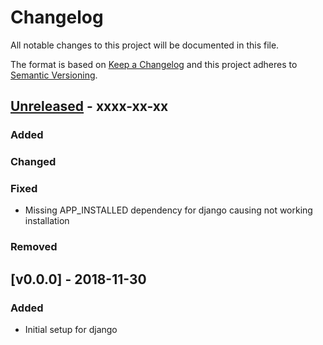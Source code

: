 # Changelog
All notable changes to this project will be documented in this file.

The format is based on [Keep a Changelog](http://keepachangelog.com/en/1.0.0/)
and this project adheres to [Semantic Versioning](http://semver.org/spec/v2.0.0.html).

## [Unreleased] - xxxx-xx-xx

### Added

### Changed

### Fixed

- Missing APP_INSTALLED dependency for django causing not working installation

### Removed


## [v0.0.0] - 2018-11-30

### Added

- Initial setup for django

[Unreleased]: https://github.com/netzulo/testAR/compare/v0.0.0...HEAD
[0.0.0]: https://github.com/netzulo/testAR/compare/master@%7B365day%7D...v0.0.0
